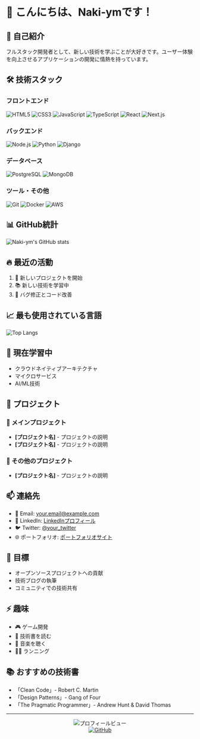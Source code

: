 # 👋 こんにちは、Naki-ymです！

## 🚀 自己紹介
フルスタック開発者として、新しい技術を学ぶことが大好きです。ユーザー体験を向上させるアプリケーションの開発に情熱を持っています。

## 🛠️ 技術スタック
### フロントエンド
![HTML5](https://img.shields.io/badge/-HTML5-E34F26?style=flat-square&logo=html5&logoColor=white)
![CSS3](https://img.shields.io/badge/-CSS3-1572B6?style=flat-square&logo=css3&logoColor=white)
![JavaScript](https://img.shields.io/badge/-JavaScript-F7DF1E?style=flat-square&logo=javascript&logoColor=black)
![TypeScript](https://img.shields.io/badge/-TypeScript-007ACC?style=flat-square&logo=typescript&logoColor=white)
![React](https://img.shields.io/badge/-React-61DAFB?style=flat-square&logo=react&logoColor=black)
![Next.js](https://img.shields.io/badge/-Next.js-000000?style=flat-square&logo=next.js&logoColor=white)

### バックエンド
![Node.js](https://img.shields.io/badge/-Node.js-339933?style=flat-square&logo=node.js&logoColor=white)
![Python](https://img.shields.io/badge/-Python-3776AB?style=flat-square&logo=python&logoColor=white)
![Django](https://img.shields.io/badge/-Django-092E20?style=flat-square&logo=django&logoColor=white)

### データベース
![PostgreSQL](https://img.shields.io/badge/-PostgreSQL-336791?style=flat-square&logo=postgresql&logoColor=white)
![MongoDB](https://img.shields.io/badge/-MongoDB-47A248?style=flat-square&logo=mongodb&logoColor=white)

### ツール・その他
![Git](https://img.shields.io/badge/-Git-F05032?style=flat-square&logo=git&logoColor=white)
![Docker](https://img.shields.io/badge/-Docker-2496ED?style=flat-square&logo=docker&logoColor=white)
![AWS](https://img.shields.io/badge/-AWS-232F3E?style=flat-square&logo=amazon-aws&logoColor=white)

## 📊 GitHub統計
![Naki-ym's GitHub stats](https://github-readme-stats.vercel.app/api?username=Naki-ym&show_icons=true&theme=radical)

## 🔥 最近の活動
<!--START_SECTION:activity-->
1. 🚀 新しいプロジェクトを開始
2. 📚 新しい技術を学習中
3. 🐛 バグ修正とコード改善
<!--END_SECTION:activity-->

## 📈 最も使用されている言語
![Top Langs](https://github-readme-stats.vercel.app/api/top-langs/?username=Naki-ym&layout=compact&theme=radical)

## 🌱 現在学習中
- クラウドネイティブアーキテクチャ
- マイクロサービス
- AI/ML技術

## 💼 プロジェクト
### 🎯 メインプロジェクト
- **[プロジェクト名]** - プロジェクトの説明
- **[プロジェクト名]** - プロジェクトの説明

### 🔧 その他のプロジェクト
- **[プロジェクト名]** - プロジェクトの説明

## 📫 連絡先
- 📧 Email: [your.email@example.com](mailto:your.email@example.com)
- 💼 LinkedIn: [LinkedInプロフィール](https://linkedin.com/in/your-profile)
- 🐦 Twitter: [@your_twitter](https://twitter.com/your_twitter)
- 🌐 ポートフォリオ: [ポートフォリオサイト](https://your-portfolio.com)

## 🎯 目標
- オープンソースプロジェクトへの貢献
- 技術ブログの執筆
- コミュニティでの技術共有

## ⚡ 趣味
- 🎮 ゲーム開発
- 📖 技術書を読む
- 🎵 音楽を聴く
- 🏃‍♂️ ランニング

## 📚 おすすめの技術書
- 「Clean Code」- Robert C. Martin
- 「Design Patterns」- Gang of Four
- 「The Pragmatic Programmer」- Andrew Hunt & David Thomas

---

<div align="center">
  <img src="https://komarev.com/ghpvc/?username=Naki-ym&style=flat-square&color=blue" alt="プロフィールビュー" />
</div>

<div align="center">
  <a href="https://github.com/Naki-ym">
    <img src="https://img.shields.io/badge/GitHub-100000?style=for-the-badge&logo=github&logoColor=white" alt="GitHub" />
  </a>
</div>

